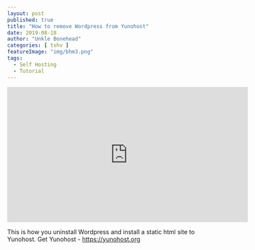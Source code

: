```yaml
---
layout: post
published: true
title: "How to remove Wordpress from Yunohost"
date: 2019-08-18
author: "Unkle Bonehead"
categories: [ tshv ]
featureImage: "img/bhm3.png"
tags:
  - Self Hosting
  - Tutorial
---
```

<iframe width="560" height="315" sandbox="allow-same-origin allow-scripts" src="https://peertube.boneheadmedia.com/videos/embed/b6d300cf-fa31-4469-9364-f2d65b51626c" frameborder="0" allowfullscreen></iframe>

This is how you uninstall Wordpress and install a static html site to Yunohost.
Get Yunohost - https://yunohost.org 
